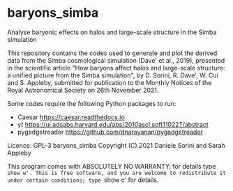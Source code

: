 # baryons_simba
Analyse baryonic effects on halos and large-scale structure in the Simba simulation


This repository contains the codes used to generate and plot the derived data from the
Simba cosmological simulation (Dave' et al., 2019), presented in the scientific article
"How baryons affect halos and large-scale structure: a unified picture from the Simba
simulation", by D. Sorini, R. Dave', W. Cui and S. Appleby, submitted for publication
to the Monthly Notices of the Royal Astronomical Society on 26th November 2021.

Some codes require the following Python packages to run:
- Caesar https://caesar.readthedocs.io
- yt https://ui.adsabs.harvard.edu/abs/2010ascl.soft11022T/abstract
- pygadgetreader https://github.com/dnarayanan/pygadgetreader


Licence: GPL-3
baryons_simba Copyright (C) 2021 Daniele Sorini and Sarah Appleby

This program comes with ABSOLUTELY NO WARRANTY; for details type `show w'.
This is free software, and you are welcome to redistribute it
under certain conditions; type `show c' for details.
